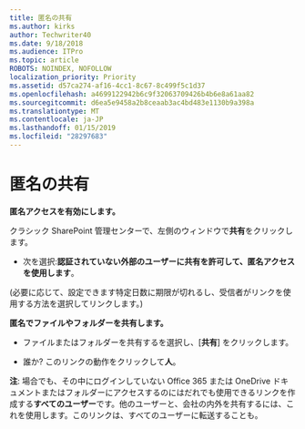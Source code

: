 ```yaml
---
title: 匿名の共有
ms.author: kirks
author: Techwriter40
ms.date: 9/18/2018
ms.audience: ITPro
ms.topic: article
ROBOTS: NOINDEX, NOFOLLOW
localization_priority: Priority
ms.assetid: d57ca274-af16-4cc1-8c67-8c499f5c1d37
ms.openlocfilehash: a4699122942b6c9f32063709426b4b6e8a61aa82
ms.sourcegitcommit: d6ea5e9458a2b8ceaab3ac4bd483e1130b9a398a
ms.translationtype: MT
ms.contentlocale: ja-JP
ms.lasthandoff: 01/15/2019
ms.locfileid: "28297683"
---
```

# <a name="anonymous-sharing"></a>匿名の共有

 **匿名アクセスを有効にします。**
  
クラシック SharePoint 管理センターで、左側のウィンドウで**共有**をクリックします。 
  
- 次を選択:**認証されていない外部のユーザーに共有を許可して、匿名アクセスを使用します**。
  
(必要に応じて、設定できます特定日数に期限が切れるし、受信者がリンクを使用する方法を選択してリンクします。)
    
 **匿名でファイルやフォルダーを共有します。**
  
- ファイルまたはフォルダーを共有するを選択し、[**共有**] をクリックします。 
    
- 誰か? このリンクの動作をクリックして**人**。
  
 **注**: 場合でも、その中にログインしていない Office 365 または OneDrive ドキュメントまたはフォルダーにアクセスするのにはだれでも使用できるリンクを作成する**すべてのユーザー**です。他のユーザーと、会社の内外を共有するには、これを使用します。このリンクは、すべてのユーザーに転送することも。 
    

